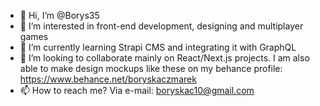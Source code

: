 - 👋 Hi, I’m @Borys35
- 👀 I’m interested in front-end development, designing and multiplayer games
- 🌱 I’m currently learning Strapi CMS and integrating it with GraphQL
- 💞️ I’m looking to collaborate mainly on React/Next.js projects. I am also able to make design mockups like these on my behance profile: https://www.behance.net/boryskaczmarek
- 📫 How to reach me? Via e-mail: boryskac10@gmail.com

<!---
Borys35/Borys35 is a ✨ special ✨ repository because its `README.md` (this file) appears on your GitHub profile.
You can click the Preview link to take a look at your changes.
--->

